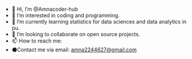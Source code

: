- 👋 Hi, I’m @Amnacoder-hub
- 👀 I’m interested in coding and programming.
- 🌱 I’m currently learning statistics for data sciences and data analytics in pu.
- 💞️ I’m looking to collaborate on open source projects.
- 📫 How to reach me:
- ⚫Contact me via email: amna2244627@gmail.com
<!---
Amnacoder-hub/Amnacoder-hub is a ✨ special ✨ repository because its `README.md` (this file) appears on your GitHub profile.
You can click the Preview link to take a look at your changes.
--->

